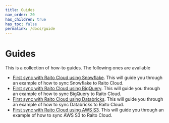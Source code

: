 ```yaml
---
title: Guides
nav_order: 20
has_children: true
has_toc: false
permalink: /docs/guide
---
```


# Guides

This is a collection of how-to guides. The following ones are available
* [First sync with Raito Cloud using Snowflake](/docs/guide/cloud). This will guide you through an example of how to sync Snowflake to Raito Cloud. 
* [First sync with Raito Cloud using BigQuery](/docs/guide/bigquery). This will guide you through an example of how to sync BigQuery to Raito Cloud.
* [First sync with Raito Cloud using Databricks](/docs/guide/databricks). This will guide you through an example of how to sync Databricks to Raito Cloud.
* [First sync with Raito Cloud using AWS S3](/docs/guide/aws). This will guide you through an example of how to sync AWS S3 to Raito Cloud.
